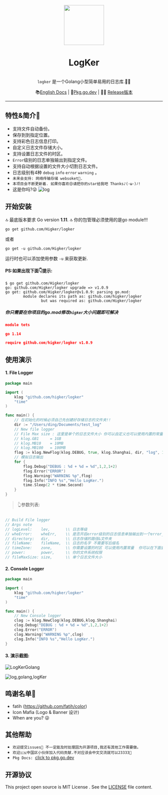 <p align="center">
    <a href="https://github.com/Higker/logker/"><img src="https://i.loli.net/2020/04/18/9JnSbmkist8dUaC.png" width="128"/></a>
    <h1 align="center">LogKer</h1>
</p>
<p align="center"><code>
logker</code> 是一个Golang小型简单易用的日志库.👨‍💻‍</p>

<p align="center">
    📚<a href="https://github.com/Higker/logker/blob/master/README.md" target="_blank">English Docs</a> | 
    🤩<a href="https://pkg.go.dev/github.com/higker/logker?tab=doc" target="_blank">Pkg.go.dev</a> | 
    👨‍💻‍ <a href="https://github.com/Higker/logker/releases" target="_blank">Release版本</a> 
</p>

---

## 特性&简介🌲

- 支持文件自动备份。
- 保存到到指定位置。
- 支持彩色日志信息打印。
- 自定义日志文件存储大小。
- 支持设置日志文件的时区。
- `Error`级别的日志单独输出到指定文件。
- 支持自动根据设置的文件大小切割日志文件。
- 日志级别有4种 `debug` `info` `error` `warning` 。
- `未来会支持: 网络传输存储 websoket🙏.`
- `本项目会不断更新着. 如果你喜欢😍请把你的star给我吧 Thanks♪(･ω･)ﾉ!`
- 这是你吗?😜
![log](http://140.143.237.196/generator/cache/1587226559_792.gif)


## 开始安装

🔝 最底版本要求 Go version  **1.11**.
🔝 你的包管理必须使用的是go module!!!

```shell script
go get github.com/Higker/logker
```
或者
```shell script
go get -u github.com/Higker/logker
```

运行时也可以添加使用参数 `-u` 来获取更新.

#### PS:如果出现下面👇提示:
```shell
$ go get github.com/Higker/logker
go: github.com/Higker/logker upgrade => v1.0.9
go get: github.com/Higker/logker@v1.0.9: parsing go.mod:
        module declares its path as: github.com/higker/logker
                but was required as: github.com/Higker/logker
```
##### 你只需要在你项目的go.mod修改`higker`大小问题即可解决
```json
module tets

go 1.14

require github.com/higker/logker v1.0.9 

```

## 使用演示
#### 1. File Logger
```go
package main

import (
	klog "github.com/higker/logker"
	"time"
)

func main() {
	// 在初始化的时候必须自己先创建好存储日志的文件夹!!
	dir := "/Users/ding/Documents/test_log"
	// New file logger
	// File Max size : 这里是单个的日志文件大小 你可以自定义也可以使用内置的常量
	// klog.GB1  	= 1GB
	// klog.MB10  	= 10MB
 	// klog.MB100	= 100MB
	flog := klog.NewFlog(klog.DEBUG, true, klog.Shanghai, dir, "log", 10*1024, 0777)
	// 模拟日志输出
	for {
		flog.Debug("DEBUG : %d + %d = %d",1,2,1+2)
		flog.Error("ERROR")
		flog.Warning("WARNING %p",flog)
		flog.Info("INFO %s","Hello LogKer.")
		time.Sleep(2 * time.Second)
	}
}
```
> 👆参数列表:
```go

// Build File logger
// Args note
// logLevel:    lev,       \\ 日志等级
// wheError:    wheErr,    \\ 是否开启error级别的日志信息单独输出到一个error_开头文件
// directory:   dir,	   \\ 日志存储的路径&文件夹
// fileName:    fileName,  \\ 日志的名字 不需要写后缀名
// timeZone:    zone,	   \\ 你需要设置的时区 可以使用内置常量  你可以在下面查看文档链接
// power:       power,     \\ 你的文件系统权限
// fileMaxSize: size,      \\ 单个日志文件大小
```

#### 2. Console Logger

```go
package main

import (
	klog "github.com/higker/logker"
	"time"
)

func main() {
	// New Console logger
	clog := klog.NewClog(klog.DEBUG,klog.Shanghai)
	clog.Debug("DEBUG : %d + %d = %d",1,2,1+2)
	clog.Error("ERROR")
	clog.Warning("WARNING %p",clog)
	clog.Info("INFO %s","Hello LogKer.")
}
```
#### 3. 演示截图:
![LogKerGolang](https://i.loli.net/2020/04/18/Jjv82WDsyGtCaEH.png)

![log,golang,logKer](https://i.loli.net/2020/04/18/mJnvBp7oXwd8KSU.png)

## 鸣谢名单🤝
- fatih (https://github.com/fatih/color)
- Icon Mafia (Logo & Banner 设计)
- When are you? 😜

## 其他帮助 
- `欢迎提交issues👏 不一定能及时处理因为开源项目,我还有其他工作需要做。`
- `欢迎🇨🇳中国区小伙伴加入代码贡献.不对应该会中文交流就可以23333💐`
- `Pkg Docs: `[click to pkg.go.dev](https://pkg.go.dev/github.com/higker/logker?tab=doc)

## 开源协议
This project open source is MIT License
. See the [LICENSE](LICENSE) file content.